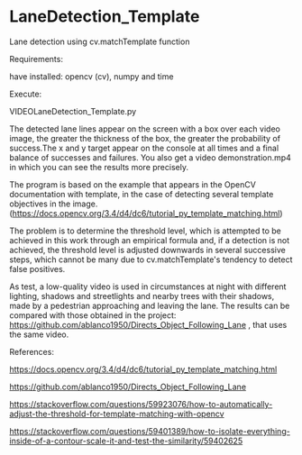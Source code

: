 # LaneDetection_Template
Lane detection using cv.matchTemplate function

Requirements:

have installed: opencv (cv), numpy and time

Execute:

VIDEOLaneDetection_Template.py

The detected lane lines appear on the screen with a box over each video image, the greater the thickness of the box, the greater the probability of success.The x and y target appear on the console at all times and a final balance of successes and failures.
You also get a video demonstration.mp4 in which you can see the results more precisely.

The program is based on the example that appears in the OpenCV documentation with template, in the case of detecting several template objectives in the image. (https://docs.opencv.org/3.4/d4/dc6/tutorial_py_template_matching.html)

The problem is to determine the threshold level, which is attempted to be achieved in this work through an empirical formula and, if a detection is not achieved, the threshold level is adjusted downwards in several successive steps, which cannot be many due to cv.matchTemplate's tendency to detect false positives.

As test, a low-quality video is used in circumstances at night with different lighting, shadows and streetlights and nearby trees with their shadows, made by a pedestrian approaching and leaving the lane. The results can be compared with those obtained in the project:
https://github.com/ablanco1950/Directs_Object_Following_Lane , that uses the same video.


References:

https://docs.opencv.org/3.4/d4/dc6/tutorial_py_template_matching.html

https://github.com/ablanco1950/Directs_Object_Following_Lane

https://stackoverflow.com/questions/59923076/how-to-automatically-adjust-the-threshold-for-template-matching-with-opencv

https://stackoverflow.com/questions/59401389/how-to-isolate-everything-inside-of-a-contour-scale-it-and-test-the-similarity/59402625
